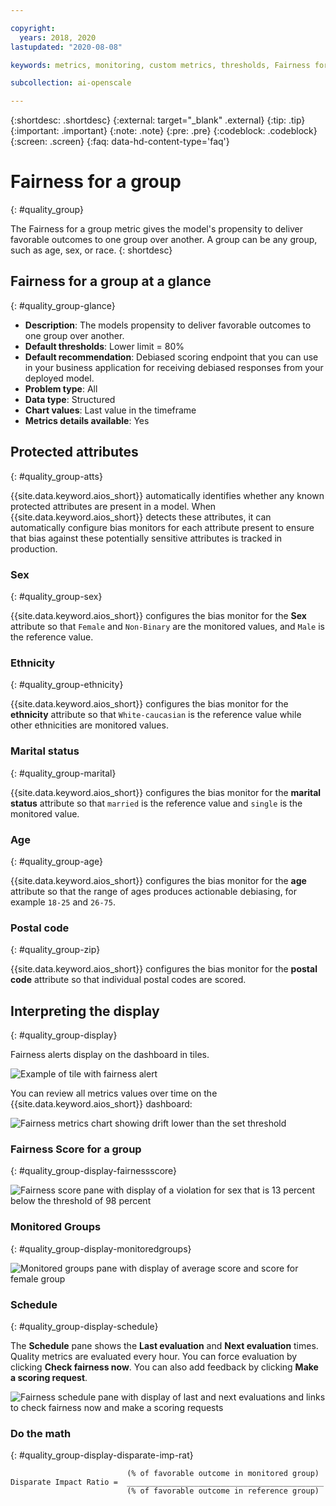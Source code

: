 ```yaml
---

copyright:
  years: 2018, 2020
lastupdated: "2020-08-08"

keywords: metrics, monitoring, custom metrics, thresholds, Fairness for a group, sex, age, race

subcollection: ai-openscale

---
```


{:shortdesc: .shortdesc}
{:external: target="_blank" .external}
{:tip: .tip}
{:important: .important}
{:note: .note}
{:pre: .pre}
{:codeblock: .codeblock}
{:screen: .screen}
{:faq: data-hd-content-type='faq'}

# Fairness for a group
{: #quality_group}

The Fairness for a group metric gives the model's propensity to deliver favorable outcomes to one group over another. A group can be any group, such as age, sex, or race.
{: shortdesc}


## Fairness for a group at a glance
{: #quality_group-glance}

- **Description**: The models propensity to deliver favorable outcomes to one group over another.
- **Default thresholds**: Lower limit = 80%
- **Default recommendation**: Debiased scoring endpoint that you can use in your business application for receiving debiased responses from your deployed model.
- **Problem type**: All
- **Data type**: Structured
- **Chart values**: Last value in the timeframe
- **Metrics details available**: Yes

## Protected attributes
{: #quality_group-atts}

{{site.data.keyword.aios_short}} automatically identifies whether any known protected attributes are present in a model. When {{site.data.keyword.aios_short}} detects these attributes, it can automatically configure bias monitors for each attribute present to ensure that bias against these potentially sensitive attributes is tracked in production. 

### Sex
{: #quality_group-sex}

{{site.data.keyword.aios_short}} configures the bias monitor for the **Sex** attribute so that `Female` and `Non-Binary` are the monitored values, and `Male` is the reference value. 

### Ethnicity
{: #quality_group-ethnicity}

{{site.data.keyword.aios_short}} configures the bias monitor for the **ethnicity** attribute so that `White-caucasian` is the reference value while other ethnicities are monitored values.

### Marital status
{: #quality_group-marital}

{{site.data.keyword.aios_short}} configures the bias monitor for the **marital status** attribute so that `married` is the reference value and `single` is the monitored value.

### Age
{: #quality_group-age}

{{site.data.keyword.aios_short}} configures the bias monitor for the **age** attribute so that the range of ages produces actionable debiasing, for example `18-25` and `26-75`.

### Postal code
{: #quality_group-zip}

{{site.data.keyword.aios_short}} configures the bias monitor for the **postal code** attribute so that individual postal codes are scored.

## Interpreting the display
{: #quality_group-display}

Fairness alerts display on the dashboard in tiles.

![Example of tile with fairness alert](images/wos-faststart-model-tile.png)

You can review all metrics values over time on the {{site.data.keyword.aios_short}} dashboard:

![Fairness metrics chart showing drift lower than the set threshold](images/wos-fairness-sex.png)

### Fairness Score for a group
{: #quality_group-display-fairnessscore}

![Fairness score pane with display of a violation for sex that is 13 percent below the threshold of 98 percent](images/wos-fairness-sex-scorepanel.png)


### Monitored Groups
{: #quality_group-display-monitoredgroups}

![Monitored groups pane with display of average score and score for female group](images/wos-fairness-sex-monitored.png)


### Schedule
{: #quality_group-display-schedule}

The **Schedule** pane shows the **Last evaluation** and **Next evaluation** times. Quality metrics are evaluated every hour. You can force evaluation by clicking **Check fairness now**. You can also add feedback by clicking **Make a scoring request**.

![Fairness schedule pane with display of last and next evaluations and links to check fairness now and make a scoring requests](images/wos-fairness-button.png)


### Do the math
{: #quality_group-display-disparate-imp-rat}



```
                          (% of favorable outcome in monitored group)
Disparate Impact Ratio =  ____________________________________________
                          (% of favorable outcome in reference group)
```



